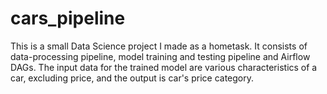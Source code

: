# cars_pipeline

This is a small Data Science project I made as a hometask.
It consists of data-processing pipeline, model training and testing pipeline and Airflow DAGs.
The input data for the trained model are various characteristics of a car, excluding price, and the output is car's price category.
